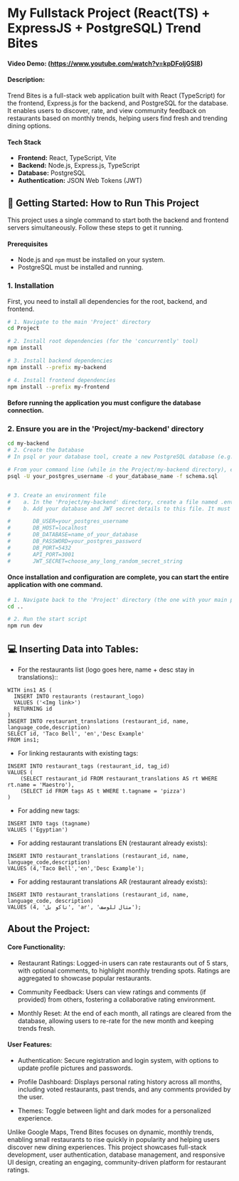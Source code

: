 # My Fullstack Project (React(TS) + ExpressJS + PostgreSQL) Trend Bites

#### Video Demo: (https://www.youtube.com/watch?v=kpDFoljGSl8)

#### Description:

Trend Bites is a full-stack web application built with React (TypeScript) for the frontend, Express.js for the backend, and PostgreSQL for the database. It enables users to discover, rate, and view community feedback on restaurants based on monthly trends, helping users find fresh and trending dining options.

#### Tech Stack

-  **Frontend:** React, TypeScript, Vite
-  **Backend:** Node.js, Express.js, TypeScript
-  **Database:** PostgreSQL
-  **Authentication:** JSON Web Tokens (JWT)

## 🚀 Getting Started: How to Run This Project

This project uses a single command to start both the backend and frontend servers simultaneously. Follow these steps to get it running.

#### Prerequisites

-  Node.js and `npm` must be installed on your system.
-  PostgreSQL must be installed and running.

### 1. Installation

First, you need to install all dependencies for the root, backend, and frontend.

```bash
# 1. Navigate to the main 'Project' directory
cd Project

# 2. Install root dependencies (for the 'concurrently' tool)
npm install

# 3. Install backend dependencies
npm install --prefix my-backend

# 4. Install frontend dependencies
npm install --prefix my-frontend
```

#### Before running the application you must configure the database connection.

### 2. Ensure you are in the 'Project/my-backend' directory

```bash
cd my-backend
# 2. Create the Database
# In psql or your database tool, create a new PostgreSQL database (e.g., CREATE DATABASE trendbites;).

# From your command line (while in the Project/my-backend directory), execute the provided schema.sql file to create all the necessary tables. Replace the placeholders with your details:
psql -U your_postgres_username -d your_database_name -f schema.sql


# 3. Create an environment file
#    a. In the 'Project/my-backend' directory, create a file named .env
#    b. Add your database and JWT secret details to this file. It must follow this format:

#       DB_USER=your_postgres_username
#       DB_HOST=localhost
#       DB_DATABASE=name_of_your_database
#       DB_PASSWORD=your_postgres_password
#       DB_PORT=5432
#       API_PORT=3001
#       JWT_SECRET=choose_any_long_random_secret_string
```

#### Once installation and configuration are complete, you can start the entire application with one command.

```bash
# 1. Navigate back to the 'Project' directory (the one with your main package.json)
cd ..

# 2. Run the start script
npm run dev
```

## 💻 Inserting Data into Tables:

-  For the restaurants list (logo goes here, name + desc stay in translations)::

```
WITH ins1 AS (
  INSERT INTO restaurants (restaurant_logo)
  VALUES ('<Img link>')
  RETURNING id
)
INSERT INTO restaurant_translations (restaurant_id, name, language_code,description)
SELECT id, 'Taco Bell', 'en','Desc Example'
FROM ins1;

```

-  For linking restaurants with existing tags:

```
INSERT INTO restaurant_tags (restaurant_id, tag_id)
VALUES (
    (SELECT restaurant_id FROM restaurant_translations AS rt WHERE rt.name = 'Maestro'),
    (SELECT id FROM tags AS t WHERE t.tagname = 'pizza')
)
```

-  For adding new tags:

```
INSERT INTO tags (tagname)
VALUES ('Egyptian')
```

-  For adding restaurant translations EN (restaurant already exists):

```
INSERT INTO restaurant_translations (restaurant_id, name, language_code,description)
VALUES (4,'Taco Bell','en','Desc Example');
```

-  For adding restaurant translations AR (restaurant already exists):

```
INSERT INTO restaurant_translations (restaurant_id, name, language_code, description)
VALUES (4, 'تاكو بل', 'ar', 'مثال للوصف');
```

## About the Project:

#### Core Functionality:

-  Restaurant Ratings: Logged-in users can rate restaurants out of 5 stars, with optional comments, to highlight monthly trending spots. Ratings are aggregated to showcase popular restaurants.

-  Community Feedback: Users can view ratings and comments (if provided) from others, fostering a collaborative rating environment.

-  Monthly Reset: At the end of each month, all ratings are cleared from the database, allowing users to re-rate for the new month and keeping trends fresh.

#### User Features:

-  Authentication: Secure registration and login system, with options to update profile pictures and passwords.

-  Profile Dashboard: Displays personal rating history across all months, including voted restaurants, past trends, and any comments provided by the user.

-  Themes: Toggle between light and dark modes for a personalized experience.

Unlike Google Maps, Trend Bites focuses on dynamic, monthly trends, enabling small restaurants to rise quickly in popularity and helping users discover new dining experiences. This project showcases full-stack development, user authentication, database management, and responsive UI design, creating an engaging, community-driven platform for restaurant ratings.
